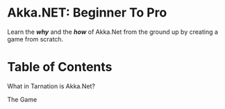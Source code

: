 # Akka.NET: Beginner To Pro

Learn the **_why_** and the **_how_** of Akka.Net from the ground up by creating a game from scratch.

# Table of Contents

What in Tarnation is Akka.Net?

The Game
